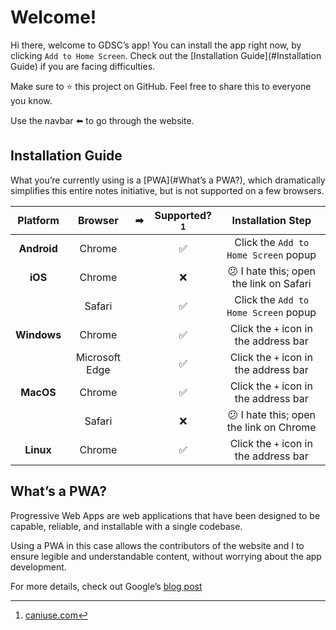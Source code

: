 # Welcome!

Hi there, welcome to GDSC’s app! You can install the app right now, by clicking `Add to Home Screen`. Check out the [Installation Guide](#Installation Guide) if you are facing difficulties.

Make sure to ⭐ this project on GitHub. Feel free to share this to everyone you know.

Use the navbar ⬅️ to go through the website.

## Installation Guide

What you’re currently using is a [PWA](#What’s a PWA?), which dramatically simplifies this entire notes initiative, but is not supported on a few browsers.

|  Platform   |    Browser     |  ➡   | Supported?[^caniuse] |           Installation Step            |
| :---------: | :------------: | :--: | :------------------: | :------------------------------------: |
| **Android** |     Chrome     |      |          ✅           |  Click the `Add to Home Screen` popup  |
|   **iOS**   |     Chrome     |      |          ❌           | 😕 I hate this; open the link on Safari |
|             |     Safari     |      |          ✅           |  Click the `Add to Home Screen` popup  |
| **Windows** |     Chrome     |      |          ✅           | Click the `+` icon in the address bar  |
|             | Microsoft Edge |      |          ✅           | Click the `+` icon in the address bar  |
|  **MacOS**  |     Chrome     |      |          ✅           | Click the `+` icon in the address bar  |
|             |     Safari     |      |          ❌           | 😕 I hate this; open the link on Chrome |
|  **Linux**  |     Chrome     |      |          ✅           | Click the `+` icon in the address bar  |

[^caniuse]: [caniuse.com](https://caniuse.com/web-app-manifest)

## What’s a PWA?

Progressive Web Apps are web applications that have been designed to be capable, reliable, and installable with a single codebase.

Using a PWA in this case allows the contributors of the website and I to ensure legible and understandable content, without worrying about the app development.

For more details, check out Google’s [blog post](https://web.dev/what-are-pwas/)

